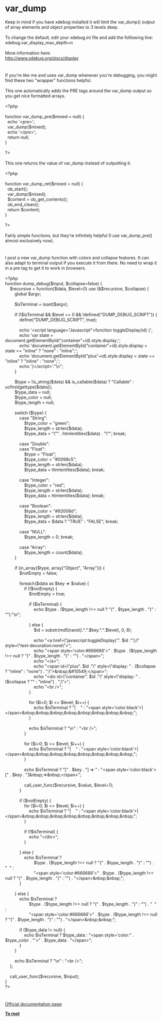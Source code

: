# var_dump




<div class="phpcode"><span class="html">
Keep in mind if you have xdebug installed it will limit the var_dump() output of array elements and object properties to 3 levels deep.<br><br>To change the default, edit your xdebug.ini file and add the folllowing line:<br>xdebug.var_display_max_depth=n<br><br>More information here:<br><a href="http://www.xdebug.org/docs/display" rel="nofollow" target="_blank">http://www.xdebug.org/docs/display</a></span>
</div>
  

#


<div class="phpcode"><span class="html">
If you&apos;re like me and uses var_dump whenever you&apos;re debugging, you might find these two &quot;wrapper&quot; functions helpful.<br><br>This one automatically adds the PRE tags around the var_dump output so you get nice formatted arrays.<br><br><span class="default">&lt;?php<br><br></span><span class="keyword">function </span><span class="default">var_dump_pre</span><span class="keyword">(</span><span class="default">$mixed </span><span class="keyword">= </span><span class="default">null</span><span class="keyword">) {<br>&#xA0; echo </span><span class="string">&apos;&lt;pre&gt;&apos;</span><span class="keyword">;<br>&#xA0; </span><span class="default">var_dump</span><span class="keyword">(</span><span class="default">$mixed</span><span class="keyword">);<br>&#xA0; echo </span><span class="string">&apos;&lt;/pre&gt;&apos;</span><span class="keyword">;<br>&#xA0; return </span><span class="default">null</span><span class="keyword">;<br>}<br><br></span><span class="default">?&gt;<br></span><br>This one returns the value of var_dump instead of outputting it.<br><br><span class="default">&lt;?php<br><br></span><span class="keyword">function </span><span class="default">var_dump_ret</span><span class="keyword">(</span><span class="default">$mixed </span><span class="keyword">= </span><span class="default">null</span><span class="keyword">) {<br>&#xA0; </span><span class="default">ob_start</span><span class="keyword">();<br>&#xA0; </span><span class="default">var_dump</span><span class="keyword">(</span><span class="default">$mixed</span><span class="keyword">);<br>&#xA0; </span><span class="default">$content </span><span class="keyword">= </span><span class="default">ob_get_contents</span><span class="keyword">();<br>&#xA0; </span><span class="default">ob_end_clean</span><span class="keyword">();<br>&#xA0; return </span><span class="default">$content</span><span class="keyword">;<br>}<br><br></span><span class="default">?&gt;<br></span><br>Fairly simple functions, but they&apos;re infinitely helpful (I use var_dump_pre() almost exclusively now).</span>
</div>
  

#


<div class="phpcode"><span class="html">
I post a new var_dump function with colors and collapse features. It can also adapt to terminal output if you execute it from there. No need to wrap it in a pre tag to get it to work in browsers. <br><br><span class="default">&lt;?php<br></span><span class="keyword">function </span><span class="default">dump_debug</span><span class="keyword">(</span><span class="default">$input</span><span class="keyword">, </span><span class="default">$collapse</span><span class="keyword">=</span><span class="default">false</span><span class="keyword">) {<br>&#xA0; &#xA0; </span><span class="default">$recursive </span><span class="keyword">= function(</span><span class="default">$data</span><span class="keyword">, </span><span class="default">$level</span><span class="keyword">=</span><span class="default">0</span><span class="keyword">) use (&amp;</span><span class="default">$recursive</span><span class="keyword">, </span><span class="default">$collapse</span><span class="keyword">) {<br>&#xA0; &#xA0; &#xA0; &#xA0; global </span><span class="default">$argv</span><span class="keyword">;<br><br>&#xA0; &#xA0; &#xA0; &#xA0; </span><span class="default">$isTerminal </span><span class="keyword">= isset(</span><span class="default">$argv</span><span class="keyword">);<br><br>&#xA0; &#xA0; &#xA0; &#xA0; if (!</span><span class="default">$isTerminal </span><span class="keyword">&amp;&amp; </span><span class="default">$level </span><span class="keyword">== </span><span class="default">0 </span><span class="keyword">&amp;&amp; !</span><span class="default">defined</span><span class="keyword">(</span><span class="string">&quot;DUMP_DEBUG_SCRIPT&quot;</span><span class="keyword">)) {<br>&#xA0; &#xA0; &#xA0; &#xA0; &#xA0; &#xA0; </span><span class="default">define</span><span class="keyword">(</span><span class="string">&quot;DUMP_DEBUG_SCRIPT&quot;</span><span class="keyword">, </span><span class="default">true</span><span class="keyword">);<br><br>&#xA0; &#xA0; &#xA0; &#xA0; &#xA0; &#xA0; echo </span><span class="string">&apos;&lt;script language=&quot;Javascript&quot;&gt;function toggleDisplay(id) {&apos;</span><span class="keyword">;<br>&#xA0; &#xA0; &#xA0; &#xA0; &#xA0; &#xA0; echo </span><span class="string">&apos;var state = document.getElementById(&quot;container&quot;+id).style.display;&apos;</span><span class="keyword">;<br>&#xA0; &#xA0; &#xA0; &#xA0; &#xA0; &#xA0; echo </span><span class="string">&apos;document.getElementById(&quot;container&quot;+id).style.display = state == &quot;inline&quot; ? &quot;none&quot; : &quot;inline&quot;;&apos;</span><span class="keyword">;<br>&#xA0; &#xA0; &#xA0; &#xA0; &#xA0; &#xA0; echo </span><span class="string">&apos;document.getElementById(&quot;plus&quot;+id).style.display = state == &quot;inline&quot; ? &quot;inline&quot; : &quot;none&quot;;&apos;</span><span class="keyword">;<br>&#xA0; &#xA0; &#xA0; &#xA0; &#xA0; &#xA0; echo </span><span class="string">&apos;}&lt;/script&gt;&apos;</span><span class="keyword">.</span><span class="string">&quot;\n&quot;</span><span class="keyword">;<br>&#xA0; &#xA0; &#xA0; &#xA0; }<br><br>&#xA0; &#xA0; &#xA0; &#xA0; </span><span class="default">$type </span><span class="keyword">= !</span><span class="default">is_string</span><span class="keyword">(</span><span class="default">$data</span><span class="keyword">) &amp;&amp; </span><span class="default">is_callable</span><span class="keyword">(</span><span class="default">$data</span><span class="keyword">) ? </span><span class="string">&quot;Callable&quot; </span><span class="keyword">: </span><span class="default">ucfirst</span><span class="keyword">(</span><span class="default">gettype</span><span class="keyword">(</span><span class="default">$data</span><span class="keyword">));<br>&#xA0; &#xA0; &#xA0; &#xA0; </span><span class="default">$type_data </span><span class="keyword">= </span><span class="default">null</span><span class="keyword">;<br>&#xA0; &#xA0; &#xA0; &#xA0; </span><span class="default">$type_color </span><span class="keyword">= </span><span class="default">null</span><span class="keyword">;<br>&#xA0; &#xA0; &#xA0; &#xA0; </span><span class="default">$type_length </span><span class="keyword">= </span><span class="default">null</span><span class="keyword">;<br><br>&#xA0; &#xA0; &#xA0; &#xA0; switch (</span><span class="default">$type</span><span class="keyword">) {<br>&#xA0; &#xA0; &#xA0; &#xA0; &#xA0; &#xA0; case </span><span class="string">&quot;String&quot;</span><span class="keyword">: <br>&#xA0; &#xA0; &#xA0; &#xA0; &#xA0; &#xA0; &#xA0; &#xA0; </span><span class="default">$type_color </span><span class="keyword">= </span><span class="string">&quot;green&quot;</span><span class="keyword">;<br>&#xA0; &#xA0; &#xA0; &#xA0; &#xA0; &#xA0; &#xA0; &#xA0; </span><span class="default">$type_length </span><span class="keyword">= </span><span class="default">strlen</span><span class="keyword">(</span><span class="default">$data</span><span class="keyword">);<br>&#xA0; &#xA0; &#xA0; &#xA0; &#xA0; &#xA0; &#xA0; &#xA0; </span><span class="default">$type_data </span><span class="keyword">= </span><span class="string">&quot;\&quot;&quot; </span><span class="keyword">. </span><span class="default">htmlentities</span><span class="keyword">(</span><span class="default">$data</span><span class="keyword">) . </span><span class="string">&quot;\&quot;&quot;</span><span class="keyword">; break;<br><br>&#xA0; &#xA0; &#xA0; &#xA0; &#xA0; &#xA0; case </span><span class="string">&quot;Double&quot;</span><span class="keyword">: <br>&#xA0; &#xA0; &#xA0; &#xA0; &#xA0; &#xA0; case </span><span class="string">&quot;Float&quot;</span><span class="keyword">: <br>&#xA0; &#xA0; &#xA0; &#xA0; &#xA0; &#xA0; &#xA0; &#xA0; </span><span class="default">$type </span><span class="keyword">= </span><span class="string">&quot;Float&quot;</span><span class="keyword">;<br>&#xA0; &#xA0; &#xA0; &#xA0; &#xA0; &#xA0; &#xA0; &#xA0; </span><span class="default">$type_color </span><span class="keyword">= </span><span class="string">&quot;#0099c5&quot;</span><span class="keyword">;<br>&#xA0; &#xA0; &#xA0; &#xA0; &#xA0; &#xA0; &#xA0; &#xA0; </span><span class="default">$type_length </span><span class="keyword">= </span><span class="default">strlen</span><span class="keyword">(</span><span class="default">$data</span><span class="keyword">);<br>&#xA0; &#xA0; &#xA0; &#xA0; &#xA0; &#xA0; &#xA0; &#xA0; </span><span class="default">$type_data </span><span class="keyword">= </span><span class="default">htmlentities</span><span class="keyword">(</span><span class="default">$data</span><span class="keyword">); break;<br><br>&#xA0; &#xA0; &#xA0; &#xA0; &#xA0; &#xA0; case </span><span class="string">&quot;Integer&quot;</span><span class="keyword">: <br>&#xA0; &#xA0; &#xA0; &#xA0; &#xA0; &#xA0; &#xA0; &#xA0; </span><span class="default">$type_color </span><span class="keyword">= </span><span class="string">&quot;red&quot;</span><span class="keyword">;<br>&#xA0; &#xA0; &#xA0; &#xA0; &#xA0; &#xA0; &#xA0; &#xA0; </span><span class="default">$type_length </span><span class="keyword">= </span><span class="default">strlen</span><span class="keyword">(</span><span class="default">$data</span><span class="keyword">);<br>&#xA0; &#xA0; &#xA0; &#xA0; &#xA0; &#xA0; &#xA0; &#xA0; </span><span class="default">$type_data </span><span class="keyword">= </span><span class="default">htmlentities</span><span class="keyword">(</span><span class="default">$data</span><span class="keyword">); break;<br><br>&#xA0; &#xA0; &#xA0; &#xA0; &#xA0; &#xA0; case </span><span class="string">&quot;Boolean&quot;</span><span class="keyword">: <br>&#xA0; &#xA0; &#xA0; &#xA0; &#xA0; &#xA0; &#xA0; &#xA0; </span><span class="default">$type_color </span><span class="keyword">= </span><span class="string">&quot;#92008d&quot;</span><span class="keyword">;<br>&#xA0; &#xA0; &#xA0; &#xA0; &#xA0; &#xA0; &#xA0; &#xA0; </span><span class="default">$type_length </span><span class="keyword">= </span><span class="default">strlen</span><span class="keyword">(</span><span class="default">$data</span><span class="keyword">);<br>&#xA0; &#xA0; &#xA0; &#xA0; &#xA0; &#xA0; &#xA0; &#xA0; </span><span class="default">$type_data </span><span class="keyword">= </span><span class="default">$data </span><span class="keyword">? </span><span class="string">&quot;TRUE&quot; </span><span class="keyword">: </span><span class="string">&quot;FALSE&quot;</span><span class="keyword">; break;<br><br>&#xA0; &#xA0; &#xA0; &#xA0; &#xA0; &#xA0; case </span><span class="string">&quot;NULL&quot;</span><span class="keyword">: <br>&#xA0; &#xA0; &#xA0; &#xA0; &#xA0; &#xA0; &#xA0; &#xA0; </span><span class="default">$type_length </span><span class="keyword">= </span><span class="default">0</span><span class="keyword">; break;<br><br>&#xA0; &#xA0; &#xA0; &#xA0; &#xA0; &#xA0; case </span><span class="string">&quot;Array&quot;</span><span class="keyword">: <br>&#xA0; &#xA0; &#xA0; &#xA0; &#xA0; &#xA0; &#xA0; &#xA0; </span><span class="default">$type_length </span><span class="keyword">= </span><span class="default">count</span><span class="keyword">(</span><span class="default">$data</span><span class="keyword">);<br>&#xA0; &#xA0; &#xA0; &#xA0; }<br><br>&#xA0; &#xA0; &#xA0; &#xA0; if (</span><span class="default">in_array</span><span class="keyword">(</span><span class="default">$type</span><span class="keyword">, array(</span><span class="string">&quot;Object&quot;</span><span class="keyword">, </span><span class="string">&quot;Array&quot;</span><span class="keyword">))) {<br>&#xA0; &#xA0; &#xA0; &#xA0; &#xA0; &#xA0; </span><span class="default">$notEmpty </span><span class="keyword">= </span><span class="default">false</span><span class="keyword">;<br><br>&#xA0; &#xA0; &#xA0; &#xA0; &#xA0; &#xA0; foreach(</span><span class="default">$data </span><span class="keyword">as </span><span class="default">$key </span><span class="keyword">=&gt; </span><span class="default">$value</span><span class="keyword">) {<br>&#xA0; &#xA0; &#xA0; &#xA0; &#xA0; &#xA0; &#xA0; &#xA0; if (!</span><span class="default">$notEmpty</span><span class="keyword">) {<br>&#xA0; &#xA0; &#xA0; &#xA0; &#xA0; &#xA0; &#xA0; &#xA0; &#xA0; &#xA0; </span><span class="default">$notEmpty </span><span class="keyword">= </span><span class="default">true</span><span class="keyword">;<br><br>&#xA0; &#xA0; &#xA0; &#xA0; &#xA0; &#xA0; &#xA0; &#xA0; &#xA0; &#xA0; if (</span><span class="default">$isTerminal</span><span class="keyword">) {<br>&#xA0; &#xA0; &#xA0; &#xA0; &#xA0; &#xA0; &#xA0; &#xA0; &#xA0; &#xA0; &#xA0; &#xA0; echo </span><span class="default">$type </span><span class="keyword">. (</span><span class="default">$type_length </span><span class="keyword">!== </span><span class="default">null </span><span class="keyword">? </span><span class="string">&quot;(&quot; </span><span class="keyword">. </span><span class="default">$type_length </span><span class="keyword">. </span><span class="string">&quot;)&quot; </span><span class="keyword">: </span><span class="string">&quot;&quot;</span><span class="keyword">).</span><span class="string">&quot;\n&quot;</span><span class="keyword">;<br><br>&#xA0; &#xA0; &#xA0; &#xA0; &#xA0; &#xA0; &#xA0; &#xA0; &#xA0; &#xA0; } else {<br>&#xA0; &#xA0; &#xA0; &#xA0; &#xA0; &#xA0; &#xA0; &#xA0; &#xA0; &#xA0; &#xA0; &#xA0; </span><span class="default">$id </span><span class="keyword">= </span><span class="default">substr</span><span class="keyword">(</span><span class="default">md5</span><span class="keyword">(</span><span class="default">rand</span><span class="keyword">().</span><span class="string">&quot;:&quot;</span><span class="keyword">.</span><span class="default">$key</span><span class="keyword">.</span><span class="string">&quot;:&quot;</span><span class="keyword">.</span><span class="default">$level</span><span class="keyword">), </span><span class="default">0</span><span class="keyword">, </span><span class="default">8</span><span class="keyword">);<br><br>&#xA0; &#xA0; &#xA0; &#xA0; &#xA0; &#xA0; &#xA0; &#xA0; &#xA0; &#xA0; &#xA0; &#xA0; echo </span><span class="string">&quot;&lt;a href=\&quot;javascript:toggleDisplay(&apos;&quot;</span><span class="keyword">. </span><span class="default">$id </span><span class="keyword">.</span><span class="string">&quot;&apos;);\&quot; style=\&quot;text-decoration:none\&quot;&gt;&quot;</span><span class="keyword">;<br>&#xA0; &#xA0; &#xA0; &#xA0; &#xA0; &#xA0; &#xA0; &#xA0; &#xA0; &#xA0; &#xA0; &#xA0; echo </span><span class="string">&quot;&lt;span style=&apos;color:#666666&apos;&gt;&quot; </span><span class="keyword">. </span><span class="default">$type </span><span class="keyword">. (</span><span class="default">$type_length </span><span class="keyword">!== </span><span class="default">null </span><span class="keyword">? </span><span class="string">&quot;(&quot; </span><span class="keyword">. </span><span class="default">$type_length </span><span class="keyword">. </span><span class="string">&quot;)&quot; </span><span class="keyword">: </span><span class="string">&quot;&quot;</span><span class="keyword">) . </span><span class="string">&quot;&lt;/span&gt;&quot;</span><span class="keyword">;<br>&#xA0; &#xA0; &#xA0; &#xA0; &#xA0; &#xA0; &#xA0; &#xA0; &#xA0; &#xA0; &#xA0; &#xA0; echo </span><span class="string">&quot;&lt;/a&gt;&quot;</span><span class="keyword">;<br>&#xA0; &#xA0; &#xA0; &#xA0; &#xA0; &#xA0; &#xA0; &#xA0; &#xA0; &#xA0; &#xA0; &#xA0; echo </span><span class="string">&quot;&lt;span id=\&quot;plus&quot;</span><span class="keyword">. </span><span class="default">$id </span><span class="keyword">.</span><span class="string">&quot;\&quot; style=\&quot;display: &quot; </span><span class="keyword">. (</span><span class="default">$collapse </span><span class="keyword">? </span><span class="string">&quot;inline&quot; </span><span class="keyword">: </span><span class="string">&quot;none&quot;</span><span class="keyword">) . </span><span class="string">&quot;;\&quot;&gt;&amp;nbsp;&amp;#10549;&lt;/span&gt;&quot;</span><span class="keyword">;<br>&#xA0; &#xA0; &#xA0; &#xA0; &#xA0; &#xA0; &#xA0; &#xA0; &#xA0; &#xA0; &#xA0; &#xA0; echo </span><span class="string">&quot;&lt;div id=\&quot;container&quot;</span><span class="keyword">. </span><span class="default">$id </span><span class="keyword">.</span><span class="string">&quot;\&quot; style=\&quot;display: &quot; </span><span class="keyword">. (</span><span class="default">$collapse </span><span class="keyword">? </span><span class="string">&quot;&quot; </span><span class="keyword">: </span><span class="string">&quot;inline&quot;</span><span class="keyword">) . </span><span class="string">&quot;;\&quot;&gt;&quot;</span><span class="keyword">;<br>&#xA0; &#xA0; &#xA0; &#xA0; &#xA0; &#xA0; &#xA0; &#xA0; &#xA0; &#xA0; &#xA0; &#xA0; echo </span><span class="string">&quot;&lt;br /&gt;&quot;</span><span class="keyword">;<br>&#xA0; &#xA0; &#xA0; &#xA0; &#xA0; &#xA0; &#xA0; &#xA0; &#xA0; &#xA0; }<br><br>&#xA0; &#xA0; &#xA0; &#xA0; &#xA0; &#xA0; &#xA0; &#xA0; &#xA0; &#xA0; for (</span><span class="default">$i</span><span class="keyword">=</span><span class="default">0</span><span class="keyword">; </span><span class="default">$i </span><span class="keyword">&lt;= </span><span class="default">$level</span><span class="keyword">; </span><span class="default">$i</span><span class="keyword">++) {<br>&#xA0; &#xA0; &#xA0; &#xA0; &#xA0; &#xA0; &#xA0; &#xA0; &#xA0; &#xA0; &#xA0; &#xA0; echo </span><span class="default">$isTerminal </span><span class="keyword">? </span><span class="string">&quot;|&#xA0; &#xA0; &quot; </span><span class="keyword">: </span><span class="string">&quot;&lt;span style=&apos;color:black&apos;&gt;|&lt;/span&gt;&amp;nbsp;&amp;nbsp;&amp;nbsp;&amp;nbsp;&amp;nbsp;&amp;nbsp;&amp;nbsp;&amp;nbsp;&quot;</span><span class="keyword">;<br>&#xA0; &#xA0; &#xA0; &#xA0; &#xA0; &#xA0; &#xA0; &#xA0; &#xA0; &#xA0; }<br><br>&#xA0; &#xA0; &#xA0; &#xA0; &#xA0; &#xA0; &#xA0; &#xA0; &#xA0; &#xA0; echo </span><span class="default">$isTerminal </span><span class="keyword">? </span><span class="string">&quot;\n&quot; </span><span class="keyword">: </span><span class="string">&quot;&lt;br /&gt;&quot;</span><span class="keyword">;<br>&#xA0; &#xA0; &#xA0; &#xA0; &#xA0; &#xA0; &#xA0; &#xA0; }<br><br>&#xA0; &#xA0; &#xA0; &#xA0; &#xA0; &#xA0; &#xA0; &#xA0; for (</span><span class="default">$i</span><span class="keyword">=</span><span class="default">0</span><span class="keyword">; </span><span class="default">$i </span><span class="keyword">&lt;= </span><span class="default">$level</span><span class="keyword">; </span><span class="default">$i</span><span class="keyword">++) {<br>&#xA0; &#xA0; &#xA0; &#xA0; &#xA0; &#xA0; &#xA0; &#xA0; &#xA0; &#xA0; echo </span><span class="default">$isTerminal </span><span class="keyword">? </span><span class="string">&quot;|&#xA0; &#xA0; &quot; </span><span class="keyword">: </span><span class="string">&quot;&lt;span style=&apos;color:black&apos;&gt;|&lt;/span&gt;&amp;nbsp;&amp;nbsp;&amp;nbsp;&amp;nbsp;&amp;nbsp;&amp;nbsp;&amp;nbsp;&amp;nbsp;&quot;</span><span class="keyword">;<br>&#xA0; &#xA0; &#xA0; &#xA0; &#xA0; &#xA0; &#xA0; &#xA0; }<br><br>&#xA0; &#xA0; &#xA0; &#xA0; &#xA0; &#xA0; &#xA0; &#xA0; echo </span><span class="default">$isTerminal </span><span class="keyword">? </span><span class="string">&quot;[&quot; </span><span class="keyword">. </span><span class="default">$key </span><span class="keyword">. </span><span class="string">&quot;] =&gt; &quot; </span><span class="keyword">: </span><span class="string">&quot;&lt;span style=&apos;color:black&apos;&gt;[&quot; </span><span class="keyword">. </span><span class="default">$key </span><span class="keyword">. </span><span class="string">&quot;]&amp;nbsp;=&gt;&amp;nbsp;&lt;/span&gt;&quot;</span><span class="keyword">;<br><br>&#xA0; &#xA0; &#xA0; &#xA0; &#xA0; &#xA0; &#xA0; &#xA0; </span><span class="default">call_user_func</span><span class="keyword">(</span><span class="default">$recursive</span><span class="keyword">, </span><span class="default">$value</span><span class="keyword">, </span><span class="default">$level</span><span class="keyword">+</span><span class="default">1</span><span class="keyword">);<br>&#xA0; &#xA0; &#xA0; &#xA0; &#xA0; &#xA0; }<br><br>&#xA0; &#xA0; &#xA0; &#xA0; &#xA0; &#xA0; if (</span><span class="default">$notEmpty</span><span class="keyword">) {<br>&#xA0; &#xA0; &#xA0; &#xA0; &#xA0; &#xA0; &#xA0; &#xA0; for (</span><span class="default">$i</span><span class="keyword">=</span><span class="default">0</span><span class="keyword">; </span><span class="default">$i </span><span class="keyword">&lt;= </span><span class="default">$level</span><span class="keyword">; </span><span class="default">$i</span><span class="keyword">++) {<br>&#xA0; &#xA0; &#xA0; &#xA0; &#xA0; &#xA0; &#xA0; &#xA0; &#xA0; &#xA0; echo </span><span class="default">$isTerminal </span><span class="keyword">? </span><span class="string">&quot;|&#xA0; &#xA0; &quot; </span><span class="keyword">: </span><span class="string">&quot;&lt;span style=&apos;color:black&apos;&gt;|&lt;/span&gt;&amp;nbsp;&amp;nbsp;&amp;nbsp;&amp;nbsp;&amp;nbsp;&amp;nbsp;&amp;nbsp;&amp;nbsp;&quot;</span><span class="keyword">;<br>&#xA0; &#xA0; &#xA0; &#xA0; &#xA0; &#xA0; &#xA0; &#xA0; }<br><br>&#xA0; &#xA0; &#xA0; &#xA0; &#xA0; &#xA0; &#xA0; &#xA0; if (!</span><span class="default">$isTerminal</span><span class="keyword">) {<br>&#xA0; &#xA0; &#xA0; &#xA0; &#xA0; &#xA0; &#xA0; &#xA0; &#xA0; &#xA0; echo </span><span class="string">&quot;&lt;/div&gt;&quot;</span><span class="keyword">;<br>&#xA0; &#xA0; &#xA0; &#xA0; &#xA0; &#xA0; &#xA0; &#xA0; }<br><br>&#xA0; &#xA0; &#xA0; &#xA0; &#xA0; &#xA0; } else {<br>&#xA0; &#xA0; &#xA0; &#xA0; &#xA0; &#xA0; &#xA0; &#xA0; echo </span><span class="default">$isTerminal </span><span class="keyword">? <br>&#xA0; &#xA0; &#xA0; &#xA0; &#xA0; &#xA0; &#xA0; &#xA0; &#xA0; &#xA0; &#xA0; &#xA0; </span><span class="default">$type </span><span class="keyword">. (</span><span class="default">$type_length </span><span class="keyword">!== </span><span class="default">null </span><span class="keyword">? </span><span class="string">&quot;(&quot; </span><span class="keyword">. </span><span class="default">$type_length </span><span class="keyword">. </span><span class="string">&quot;)&quot; </span><span class="keyword">: </span><span class="string">&quot;&quot;</span><span class="keyword">) . </span><span class="string">&quot;&#xA0; &quot; </span><span class="keyword">: <br>&#xA0; &#xA0; &#xA0; &#xA0; &#xA0; &#xA0; &#xA0; &#xA0; &#xA0; &#xA0; &#xA0; &#xA0; </span><span class="string">&quot;&lt;span style=&apos;color:#666666&apos;&gt;&quot; </span><span class="keyword">. </span><span class="default">$type </span><span class="keyword">. (</span><span class="default">$type_length </span><span class="keyword">!== </span><span class="default">null </span><span class="keyword">? </span><span class="string">&quot;(&quot; </span><span class="keyword">. </span><span class="default">$type_length </span><span class="keyword">. </span><span class="string">&quot;)&quot; </span><span class="keyword">: </span><span class="string">&quot;&quot;</span><span class="keyword">) . </span><span class="string">&quot;&lt;/span&gt;&amp;nbsp;&amp;nbsp;&quot;</span><span class="keyword">;<br>&#xA0; &#xA0; &#xA0; &#xA0; &#xA0; &#xA0; }<br><br>&#xA0; &#xA0; &#xA0; &#xA0; } else {<br>&#xA0; &#xA0; &#xA0; &#xA0; &#xA0; &#xA0; echo </span><span class="default">$isTerminal </span><span class="keyword">? <br>&#xA0; &#xA0; &#xA0; &#xA0; &#xA0; &#xA0; &#xA0; &#xA0; &#xA0; &#xA0; </span><span class="default">$type </span><span class="keyword">. (</span><span class="default">$type_length </span><span class="keyword">!== </span><span class="default">null </span><span class="keyword">? </span><span class="string">&quot;(&quot; </span><span class="keyword">. </span><span class="default">$type_length </span><span class="keyword">. </span><span class="string">&quot;)&quot; </span><span class="keyword">: </span><span class="string">&quot;&quot;</span><span class="keyword">) . </span><span class="string">&quot;&#xA0; &quot; </span><span class="keyword">: <br>&#xA0; &#xA0; &#xA0; &#xA0; &#xA0; &#xA0; &#xA0; &#xA0; &#xA0; &#xA0; </span><span class="string">&quot;&lt;span style=&apos;color:#666666&apos;&gt;&quot; </span><span class="keyword">. </span><span class="default">$type </span><span class="keyword">. (</span><span class="default">$type_length </span><span class="keyword">!== </span><span class="default">null </span><span class="keyword">? </span><span class="string">&quot;(&quot; </span><span class="keyword">. </span><span class="default">$type_length </span><span class="keyword">. </span><span class="string">&quot;)&quot; </span><span class="keyword">: </span><span class="string">&quot;&quot;</span><span class="keyword">) . </span><span class="string">&quot;&lt;/span&gt;&amp;nbsp;&amp;nbsp;&quot;</span><span class="keyword">;<br><br>&#xA0; &#xA0; &#xA0; &#xA0; &#xA0; &#xA0; if (</span><span class="default">$type_data </span><span class="keyword">!= </span><span class="default">null</span><span class="keyword">) {<br>&#xA0; &#xA0; &#xA0; &#xA0; &#xA0; &#xA0; &#xA0; &#xA0; echo </span><span class="default">$isTerminal </span><span class="keyword">? </span><span class="default">$type_data </span><span class="keyword">: </span><span class="string">&quot;&lt;span style=&apos;color:&quot; </span><span class="keyword">. </span><span class="default">$type_color </span><span class="keyword">. </span><span class="string">&quot;&apos;&gt;&quot; </span><span class="keyword">. </span><span class="default">$type_data </span><span class="keyword">. </span><span class="string">&quot;&lt;/span&gt;&quot;</span><span class="keyword">;<br>&#xA0; &#xA0; &#xA0; &#xA0; &#xA0; &#xA0; }<br>&#xA0; &#xA0; &#xA0; &#xA0; }<br><br>&#xA0; &#xA0; &#xA0; &#xA0; echo </span><span class="default">$isTerminal </span><span class="keyword">? </span><span class="string">&quot;\n&quot; </span><span class="keyword">: </span><span class="string">&quot;&lt;br /&gt;&quot;</span><span class="keyword">;<br>&#xA0; &#xA0; };<br><br>&#xA0; &#xA0; </span><span class="default">call_user_func</span><span class="keyword">(</span><span class="default">$recursive</span><span class="keyword">, </span><span class="default">$input</span><span class="keyword">);<br>}<br></span><span class="default">?&gt;</span>
</span>
</div>
  

#

[Official documentation page](https://www.php.net/manual/en/function.var-dump.php)

**[To root](/README.md)**